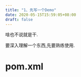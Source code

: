 ```yaml
---
title: "1、先写一个Demo"
date: 2020-05-15T15:59:05+08:00
draft: false
---
```


啥也不说就是干.
<!--more-->

要深入理解一个东西,先要熟练使用.

# pom.xml
